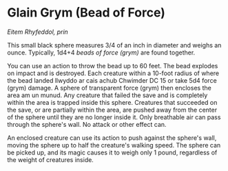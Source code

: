 # Glain Grym (Bead of Force)

*Eitem Rhyfeddol, prin*

This small black sphere measures 3/4 of an inch in diameter and weighs an ounce. Typically, 1d4+4 *beads of force (grym)* are found together.

You can use an action to throw the bead up to 60 feet. The bead explodes on impact and is destroyed. Each creature within a 10-foot radius of where the bead landed llwyddo ar cais achub Chwimder DC 15 or take 5d4 force (grym) damage. A sphere of transparent force (grym) then encloses the area am un munud. Any creature that failed the save and is completely within the area is trapped inside this sphere. Creatures that succeeded on the save, or are partially within the area, are pushed away from the center of the sphere until they are no longer inside it. Only breathable air can pass through the sphere's wall. No attack or other effect can.

An enclosed creature can use its action to push against the sphere's wall, moving the sphere up to half the creature's walking speed. The sphere can be picked up, and its magic causes it to weigh only 1 pound, regardless of the weight of creatures inside.
